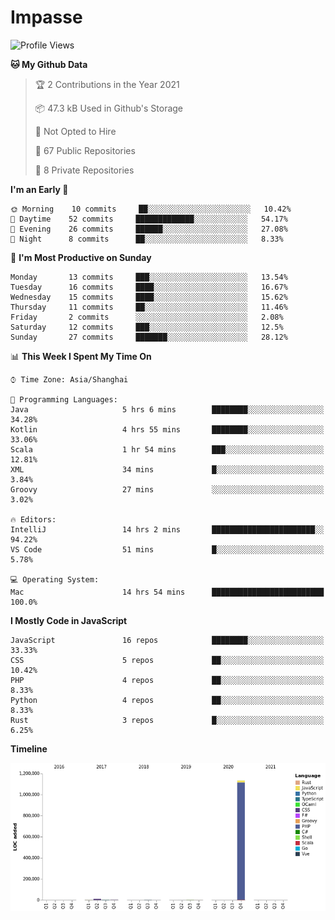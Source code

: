 # Impasse

<!--START_SECTION:waka-->
![Profile Views](http://img.shields.io/badge/Profile%20Views-5-blue)

**🐱 My Github Data** 

> 🏆 2 Contributions in the Year 2021
 > 
> 📦 47.3 kB Used in Github's Storage 
 > 
> 🚫 Not Opted to Hire
 > 
> 📜 67 Public Repositories 
 > 
> 🔑 8 Private Repositories  
 > 
**I'm an Early 🐤** 

```text
🌞 Morning    10 commits     ██░░░░░░░░░░░░░░░░░░░░░░░   10.42% 
🌆 Daytime    52 commits     █████████████░░░░░░░░░░░░   54.17% 
🌃 Evening    26 commits     ██████░░░░░░░░░░░░░░░░░░░   27.08% 
🌙 Night      8 commits      ██░░░░░░░░░░░░░░░░░░░░░░░   8.33%

```
📅 **I'm Most Productive on Sunday** 

```text
Monday       13 commits     ███░░░░░░░░░░░░░░░░░░░░░░   13.54% 
Tuesday      16 commits     ████░░░░░░░░░░░░░░░░░░░░░   16.67% 
Wednesday    15 commits     ████░░░░░░░░░░░░░░░░░░░░░   15.62% 
Thursday     11 commits     ██░░░░░░░░░░░░░░░░░░░░░░░   11.46% 
Friday       2 commits      ░░░░░░░░░░░░░░░░░░░░░░░░░   2.08% 
Saturday     12 commits     ███░░░░░░░░░░░░░░░░░░░░░░   12.5% 
Sunday       27 commits     ███████░░░░░░░░░░░░░░░░░░   28.12%

```


📊 **This Week I Spent My Time On** 

```text
⌚︎ Time Zone: Asia/Shanghai

💬 Programming Languages: 
Java                     5 hrs 6 mins        ████████░░░░░░░░░░░░░░░░░   34.28% 
Kotlin                   4 hrs 55 mins       ████████░░░░░░░░░░░░░░░░░   33.06% 
Scala                    1 hr 54 mins        ███░░░░░░░░░░░░░░░░░░░░░░   12.81% 
XML                      34 mins             █░░░░░░░░░░░░░░░░░░░░░░░░   3.84% 
Groovy                   27 mins             ░░░░░░░░░░░░░░░░░░░░░░░░░   3.02%

🔥 Editors: 
IntelliJ                 14 hrs 2 mins       ███████████████████████░░   94.22% 
VS Code                  51 mins             █░░░░░░░░░░░░░░░░░░░░░░░░   5.78%

💻 Operating System: 
Mac                      14 hrs 54 mins      █████████████████████████   100.0%

```

**I Mostly Code in JavaScript** 

```text
JavaScript               16 repos            ████████░░░░░░░░░░░░░░░░░   33.33% 
CSS                      5 repos             ██░░░░░░░░░░░░░░░░░░░░░░░   10.42% 
PHP                      4 repos             ██░░░░░░░░░░░░░░░░░░░░░░░   8.33% 
Python                   4 repos             ██░░░░░░░░░░░░░░░░░░░░░░░   8.33% 
Rust                     3 repos             █░░░░░░░░░░░░░░░░░░░░░░░░   6.25%

```


**Timeline**

![Chart not found](https://raw.githubusercontent.com/impasse/impasse/master/charts/bar_graph.png) 


<!--END_SECTION:waka-->
